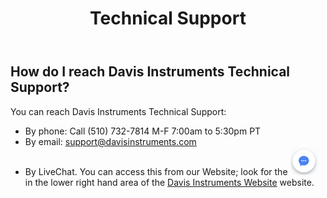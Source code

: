 ﻿---
title: Technical Support
permalink: /techSupport
classes: wide
header:
  overlay_color: "#000000"
  overlay_filter: "0.0"
  overlay_image: /assets/vendor/weatherlink/images/landing.jpg
---
  
## How do I reach Davis Instruments Technical Support?

You can reach Davis Instruments Technical Support:

  - By phone: Call (510) 732-7814 M-F 7:00am to 5:30pm PT
  - By email: <support@davisinstruments.com>
  - By LiveChat. You can access this from our Website; look for
    the ![LiveChatIcon](./images/LiveChatIcon_Small.png) in the lower right
    hand area of the [Davis Instruments Website](https://davisinstruments.com) website.

